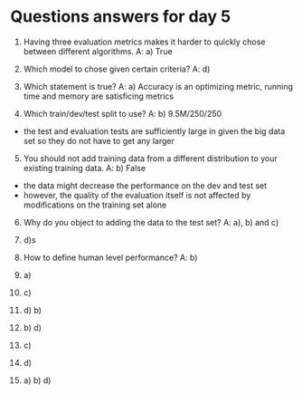 # Questions answers for day 5
1. Having three evaluation metrics makes it harder to quickly chose between different algorithms.
A: a) True

2. Which model to chose given certain criteria?
A: d)

3. Which statement is true?
A: a) Accuracy is an optimizing metric, running time and memory are satisficing metrics

4. Which train/dev/test split to use?
A: b) 9.5M/250/250
- the test and evaluation tests are sufficiently large in given the big data set so they do not have to get any larger

5. You should not add training data from a different distribution to your existing training data.
A: b) False
- the data might decrease the performance on the dev and test set
- however, the quality of the evaluation itself is not affected by modifications on the training set alone

6. Why do you object to adding the data to the test set?
A: a), b) and c)

7. d)s

8. How to define human level performance?
A: b)

9. a)

10. c)

11. d) b)

12. b) d)

13. c)

14. d)

15. a) b) d)
